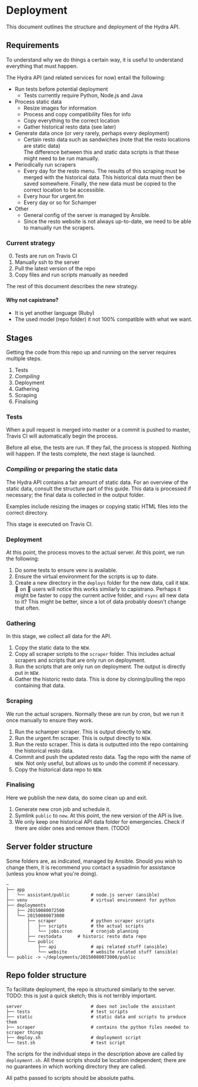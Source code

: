 # Deployment

This document outlines the structure and deployment of the Hydra API.

## Requirements

To understand why we do things a certain way, it is useful to understand everything that must
happen.

The Hydra API (and related services for now) entail the following:

- Run tests before potential deployment
    - Tests currently require Python, Node.js and Java
- Process static data
    - Resize images for information
    - Process and copy compatibility files for info
    - Copy everything to the correct location
    - Gather historical resto data (see later)
- Generate data once (or very rarely, perhaps every deployment)
    - Certain resto data such as sandwiches (note that the resto locations are static data)  
      The difference between this and static data scripts is that these might need to be run
      manually.
- Periodically run scrapers
    - Every day for the resto menu. The results of this scraping must be merged with the
      historical data. This historical data must then be saved somewhere. Finally, the new
      data must be copied to the correct location to be accessible.
    - Every hour for urgent.fm
    - Every day or so for Schamper
- Other
    - General config of the server is managed by Ansible.
    - Since the resto website is not always up-to-date, we need to be able to manually run
      the scrapers.
    
### Current strategy

0. Tests are run on Travis CI
1. Manually ssh to the server
2. Pull the latest version of the repo
3. Copy files and run scripts manually as needed

The rest of this document describes the new strategy.

#### Why not capistrano?

- It is yet another language (Ruby)
- The used model (repo folder) it not 100% compatible with what we want.

## Stages

Getting the code from this repo up and running on the server requires multiple steps.

1. Tests
2. _Compiling_
3. Deployment
3. Gathering
4. Scraping
5. Finalising

### Tests

When a pull request is merged into master or a commit is pushed to master, Travis CI will
automatically begin the process.

Before all else, the tests are run. If they fail, the process is stopped. Nothing will happen.
If the tests complete, the next stage is launched.

### _Compiling_ or preparing the static data

The Hydra API contains a fair amount of static data. For an overview of the static data, consult
the structure part of this guide. This data is processed if necessary; the final data is collected
in the output folder.

Examples include resizing the images or copying static HTML files into the correct directory.

This stage is executed on Travis CI.

### Deployment

At this point, the process moves to the actual server. At this point, we run the following:

1. Do some tests to ensure venv is available.
2. Ensure the virtual environment for the scripts is up to date.
3. Create a new directory in the `deploys` folder for the new data, call it `NEW`.
   💎 on 🚊 users will notice this works similarly to capistrano.
   Perhaps it might be faster to copy the current active folder, and `rsync` all new data
   to it? This might be better, since a lot of data probably doesn't change that often.

### Gathering

In this stage, we collect all data for the API.

1. Copy the static data to the `NEW`.
2. Copy all scraper scripts to the `scraper` folder. This includes actual scrapers and scripts
   that are only run on deployment.
3. Run the scripts that are only run on deployment. The output is directly put in `NEW`.
4. Gather the historic resto data. This is done by cloning/pulling the repo containing that
   data.

### Scraping

We run the actual scrapers. Normally these are run by cron, but we run it once manually to ensure
they work.

1. Run the schamper scraper. This is output directly to `NEW`.
2. Run the urgent.fm scraper. This is output directly to `NEW`.
3. Run the resto scraper. This is data is outputted into the repo containing the historical
   resto data.
4. Commit and push the updated resto data. Tag the repo with the name of `NEW`.
   Not only useful, but allows us to undo the commit if necessary.
5. Copy the historical data repo to `NEW`.

### Finalising

Here we publish the new data, do some clean up and exit.

1. Generate new cron job and schedule it.
2. Symlink `public` to `new`. At this point, the new version of the API is live.
3. We only keep one historical API data folder for emergencies. Check if there are older
   ones and remove them. (TODO)
   
   
## Server folder structure

Some folders are, as indicated, managed by Ansible. Should you wish to change them, it is recommend
you contact a sysadmin for assistance (unless you know what you're doing). 

```
~
├── app
│   └── assistant/public        # node.js server (ansible)
├── venv                        # virtual environment for python
├── deployments
│   ├── 20150080072500
│   └── 20150080073000
│       ├── scraper             # python scraper scripts
│       │   ├── scripts         # the actual scripts
│       │   └── jobs.cron       # cronjob planning
│       ├── restodata      # historic resto data repo
│       └── public
│           ├── api             # api related stuff (ansible)
│           └── website         # website related stuff (ansible)
└── public -> ~/deployments/20150080073000/public
```

## Repo folder structure

To facilitate deployment, the repo is structured similarly to the server.
TODO: this is just a quick sketch; this is not terribly important.

```
server                          # does not include the assistant
├── tests                       # test scripts     
├── static                      # static data and scripts to produce them
├── scraper                     # contains the python files needed to scraper things
├── deploy.sh                   # deployment script
└── test.sh                     # test script
```

The scripts for the individual steps in the description above are called by `deployment.sh`. All
these scripts should be location independent; there are no guarantees in which working directory
they are called.

All paths passed to scripts should be absolute paths.
